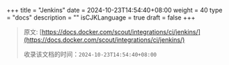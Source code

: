 +++
title = "Jenkins"
date = 2024-10-23T14:54:40+08:00
weight = 40
type = "docs"
description = ""
isCJKLanguage = true
draft = false
+++

> 原文: [https://docs.docker.com/scout/integrations/ci/jenkins/](https://docs.docker.com/scout/integrations/ci/jenkins/)
>
> 收录该文档的时间：`2024-10-23T14:54:40+08:00`
